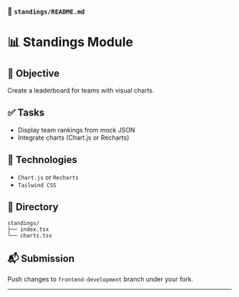 
### 📘 `standings/README.md`

# 📊 Standings Module

## 🎯 Objective
Create a leaderboard for teams with visual charts.

## ✅ Tasks
- Display team rankings from mock JSON
- Integrate charts (Chart.js or Recharts)

## 🔧 Technologies
- `Chart.js` or `Recharts`
- `Tailwind CSS`

## 📁 Directory
```
standings/
├── index.tsx
└── charts.tsx
```

## 📬 Submission
Push changes to `frontend-development` branch under your fork.

---

